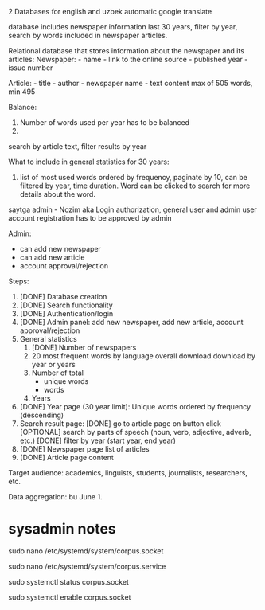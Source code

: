 2 Databases for english and uzbek 
automatic google translate


database includes newspaper information last 30 years, filter by year, search by words included in newspaper articles.


Relational database that stores information about the newspaper and its articles:
Newspaper:
    - name
    - link to the online source
    - published year
    - issue number

Article:
    - title
    - author
    - newspaper name
    - text content max of 505 words, min 495



Balance:
1. Number of words used per year has to be balanced
2. 


search by article text, 
filter results by year






What to include in general statistics for 30 years:
1. list of most used words ordered by frequency, paginate by 10, can be filtered by year, time duration. Word can be clicked to search for more details about the word.


saytga admin - Nozim aka
Login authorization, general user and admin user
account registration has to be approved by admin

Admin:
- can add new newspaper
- can add new article
- account approval/rejection


Steps:
1. [DONE] Database creation
2. [DONE] Search functionality
3. [DONE] Authentication/login
4. [DONE] Admin panel: add new newspaper, add new article, account approval/rejection
5. General statistics
    1. [DONE] Number of newspapers
    2. 20 most frequent words by language
        overall download
        download by year or years
    3. Number of total 
        - unique words
        - words
    4. Years
6. [DONE] Year page (30 year limit):
    Unique words ordered by frequency (descending)
7. Search result page:
    [DONE] go to article page on button click
    [OPTIONAL] search by parts of speech (noun, verb, adjective, adverb, etc.)
    [DONE] filter by year (start year, end year)
8. [DONE] Newspaper page
    list of articles
9. [DONE] Article page
    content



Target audience: academics, linguists, students, journalists, researchers, etc.

Data aggregation: bu June 1.




# sysadmin notes
sudo nano /etc/systemd/system/corpus.socket

sudo nano /etc/systemd/system/corpus.service

sudo systemctl status corpus.socket

sudo systemctl enable corpus.socket
